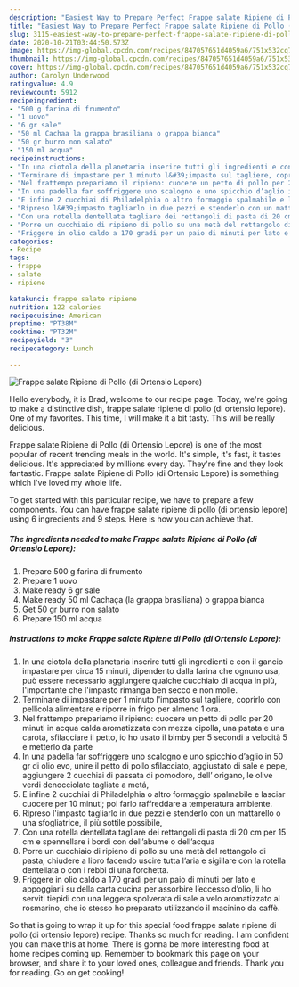 ```yaml
---
description: "Easiest Way to Prepare Perfect Frappe salate Ripiene di Pollo (di Ortensio Lepore)"
title: "Easiest Way to Prepare Perfect Frappe salate Ripiene di Pollo (di Ortensio Lepore)"
slug: 3115-easiest-way-to-prepare-perfect-frappe-salate-ripiene-di-pollo-di-ortensio-lepore
date: 2020-10-21T03:44:50.573Z
image: https://img-global.cpcdn.com/recipes/847057651d4059a6/751x532cq70/frappe-salate-ripiene-di-pollo-di-ortensio-lepore-recipe-main-photo.jpg
thumbnail: https://img-global.cpcdn.com/recipes/847057651d4059a6/751x532cq70/frappe-salate-ripiene-di-pollo-di-ortensio-lepore-recipe-main-photo.jpg
cover: https://img-global.cpcdn.com/recipes/847057651d4059a6/751x532cq70/frappe-salate-ripiene-di-pollo-di-ortensio-lepore-recipe-main-photo.jpg
author: Carolyn Underwood
ratingvalue: 4.9
reviewcount: 5912
recipeingredient:
- "500 g farina di frumento"
- "1 uovo"
- "6 gr sale"
- "50 ml Cachaa la grappa brasiliana o grappa bianca"
- "50 gr burro non salato"
- "150 ml acqua"
recipeinstructions:
- "In una ciotola della planetaria inserire tutti gli ingredienti e con il gancio impastare per circa 15 minuti, dipendento dalla farina che ognuno usa, può essere necessario aggiungere qualche cucchiaio di acqua in più, l&#39;importante che l&#39;impasto rimanga ben secco e non molle."
- "Terminare di impastare per 1 minuto l&#39;impasto sul tagliere, coprirlo con pellicola alimentare e riporre in frigo per almeno 1 ora."
- "Nel frattempo prepariamo il ripieno: cuocere un petto di pollo per 20 minuti in acqua calda aromatizzata con mezza cipolla, una patata e una carota, sfilacciare il petto, io ho usato il bimby per 5 secondi a velocità 5 e metterlo da parte"
- "In una padella far soffriggere uno scalogno e uno spicchio d’aglio in 50 gr di olio evo, unire il petto di pollo sfilacciato, aggiustato di sale e pepe, aggiungere 2 cucchiai di passata di pomodoro, dell’ origano, le olive verdi denocciolate tagliate a metá,"
- "E infine 2 cucchiai di Philadelphia o altro formaggio spalmabile e lasciar cuocere per 10 minuti; poi farlo raffreddare a temperatura ambiente."
- "Ripreso l&#39;impasto tagliarlo in due pezzi e stenderlo con un mattarello o una sfogliatrice, il più sottile possibile,"
- "Con una rotella dentellata tagliare dei rettangoli di pasta di 20 cm per 15 cm e spennellare i bordi con dell’abume o dell’acqua"
- "Porre un cucchiaio di ripieno di pollo su una metà del rettangolo di pasta, chiudere a libro facendo uscire tutta l’aria e sigillare con la rotella dentellata o con i rebbi di una forchetta."
- "Friggere in olio caldo a 170 gradi per un paio di minuti per lato e appoggiarli su della carta cucina per assorbire l’eccesso d’olio, li ho serviti tiepidi con una leggera spolverata di sale a velo aromatizzato al rosmarino, che io stesso ho preparato utilizzando il macinino da caffè."
categories:
- Recipe
tags:
- frappe
- salate
- ripiene

katakunci: frappe salate ripiene 
nutrition: 122 calories
recipecuisine: American
preptime: "PT38M"
cooktime: "PT32M"
recipeyield: "3"
recipecategory: Lunch

---
```



![Frappe salate Ripiene di Pollo (di Ortensio Lepore)](https://img-global.cpcdn.com/recipes/847057651d4059a6/751x532cq70/frappe-salate-ripiene-di-pollo-di-ortensio-lepore-recipe-main-photo.jpg)

Hello everybody, it is Brad, welcome to our recipe page. Today, we're going to make a distinctive dish, frappe salate ripiene di pollo (di ortensio lepore). One of my favorites. This time, I will make it a bit tasty. This will be really delicious.



Frappe salate Ripiene di Pollo (di Ortensio Lepore) is one of the most popular of recent trending meals in the world. It's simple, it's fast, it tastes delicious. It's appreciated by millions every day. They're fine and they look fantastic. Frappe salate Ripiene di Pollo (di Ortensio Lepore) is something which I've loved my whole life.


To get started with this particular recipe, we have to prepare a few components. You can have frappe salate ripiene di pollo (di ortensio lepore) using 6 ingredients and 9 steps. Here is how you can achieve that.

<!--inarticleads1-->

##### The ingredients needed to make Frappe salate Ripiene di Pollo (di Ortensio Lepore):

1. Prepare 500 g farina di frumento
1. Prepare 1 uovo
1. Make ready 6 gr sale
1. Make ready 50 ml Cachaça (la grappa brasiliana) o grappa bianca
1. Get 50 gr burro non salato
1. Prepare 150 ml acqua




<!--inarticleads2-->

##### Instructions to make Frappe salate Ripiene di Pollo (di Ortensio Lepore):

1. In una ciotola della planetaria inserire tutti gli ingredienti e con il gancio impastare per circa 15 minuti, dipendento dalla farina che ognuno usa, può essere necessario aggiungere qualche cucchiaio di acqua in più, l&#39;importante che l&#39;impasto rimanga ben secco e non molle.
1. Terminare di impastare per 1 minuto l&#39;impasto sul tagliere, coprirlo con pellicola alimentare e riporre in frigo per almeno 1 ora.
1. Nel frattempo prepariamo il ripieno: cuocere un petto di pollo per 20 minuti in acqua calda aromatizzata con mezza cipolla, una patata e una carota, sfilacciare il petto, io ho usato il bimby per 5 secondi a velocità 5 e metterlo da parte
1. In una padella far soffriggere uno scalogno e uno spicchio d’aglio in 50 gr di olio evo, unire il petto di pollo sfilacciato, aggiustato di sale e pepe, aggiungere 2 cucchiai di passata di pomodoro, dell’ origano, le olive verdi denocciolate tagliate a metá,
1. E infine 2 cucchiai di Philadelphia o altro formaggio spalmabile e lasciar cuocere per 10 minuti; poi farlo raffreddare a temperatura ambiente.
1. Ripreso l&#39;impasto tagliarlo in due pezzi e stenderlo con un mattarello o una sfogliatrice, il più sottile possibile,
1. Con una rotella dentellata tagliare dei rettangoli di pasta di 20 cm per 15 cm e spennellare i bordi con dell’abume o dell’acqua
1. Porre un cucchiaio di ripieno di pollo su una metà del rettangolo di pasta, chiudere a libro facendo uscire tutta l’aria e sigillare con la rotella dentellata o con i rebbi di una forchetta.
1. Friggere in olio caldo a 170 gradi per un paio di minuti per lato e appoggiarli su della carta cucina per assorbire l’eccesso d’olio, li ho serviti tiepidi con una leggera spolverata di sale a velo aromatizzato al rosmarino, che io stesso ho preparato utilizzando il macinino da caffè.




So that is going to wrap it up for this special food frappe salate ripiene di pollo (di ortensio lepore) recipe. Thanks so much for reading. I am confident you can make this at home. There is gonna be more interesting food at home recipes coming up. Remember to bookmark this page on your browser, and share it to your loved ones, colleague and friends. Thank you for reading. Go on get cooking!
